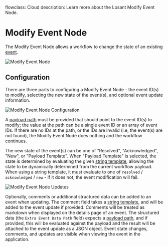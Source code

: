 flowclass: Cloud
description: Learn more about the Losant Modify Event Node.

# Modify Event Node

The Modify Event Node allows a workflow to change the state of an existing [event](/applications/events/).

![Modify Event Node](/images/workflows/outputs/modify-event-node.png "Modify Event Node")

## Configuration

There are three parts to configuring a Modify Event Node - the event ID(s) to modify, selecting the new state of the event(s), and optional event update information.

![Modify Event Node Configuration](/images/workflows/outputs/modify-event-node-config.png "Modify Event Node Configuration")

A [payload path](/workflows/accessing-payload-data/#payload-paths) must be provided that should point to the event ID(s) to modify; the value at the path can be a single event ID or an array of event IDs. If there are no IDs at the path, or the IDs are invalid (i.e, the event(s) are not found), the Modify Event Node does nothing and the workflow continues.

The new state of the event(s) can be one of "Resolved", "Acknowledged", "New", or "Payload Template". When "Payload Template" is selected, the state is determined by evaluating the given [string template](/workflows/accessing-payload-data/#string-templates), allowing the state to be dynamically determined from the current workflow payload. When using a string template, it must evaluate to one of `resolved` / `acknowledged` / `new` - if it does not, the event modification will fail.

![Modify Event Node Updates](/images/workflows/outputs/modify-event-node-updates.png "Modify Event Node Updates")

Optionally, comments or additional structured data can be added to an event when updating. The comment field takes a [string template](/workflows/accessing-payload-data/#string-templates), and will be added to the event update if provided. Comments will be treated as markdown when displayed on the details page of an event. The structured data (the `Extra Event Data Path` field) expects a [payload path](/workflows/accessing-payload-data/#payload-paths), and if provided, this will be evaluated against the payload and the result will be attached to the event update as a JSON object. Event state changes, comments, and updates are visible when viewing the event in the application.

